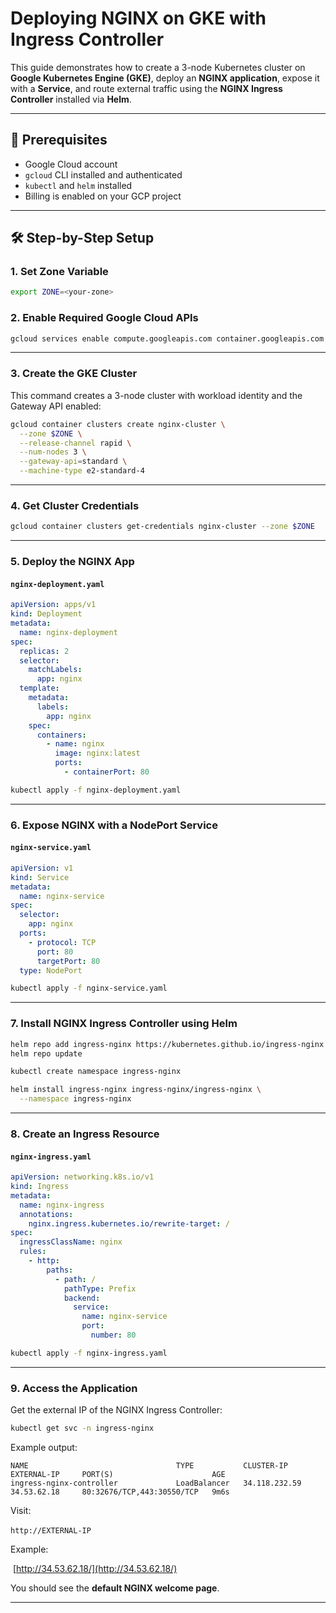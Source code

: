 # Deploying NGINX on GKE with Ingress Controller

This guide demonstrates how to create a 3-node Kubernetes cluster on **Google Kubernetes Engine (GKE)**, deploy an **NGINX application**, expose it with a **Service**, and route external traffic using the **NGINX Ingress Controller** installed via **Helm**.

---

## 🧱 Prerequisites

* Google Cloud account
* `gcloud` CLI installed and authenticated
* `kubectl` and `helm` installed
* Billing is enabled on your GCP project

---

## 🛠️ Step-by-Step Setup

### 1. Set Zone Variable

```bash
export ZONE=<your-zone>
```

### 2. Enable Required Google Cloud APIs

```bash
gcloud services enable compute.googleapis.com container.googleapis.com
```

---

### 3. Create the GKE Cluster

This command creates a 3-node cluster with workload identity and the Gateway API enabled:

```bash
gcloud container clusters create nginx-cluster \
  --zone $ZONE \
  --release-channel rapid \
  --num-nodes 3 \
  --gateway-api=standard \
  --machine-type e2-standard-4
```

---

### 4. Get Cluster Credentials

```bash
gcloud container clusters get-credentials nginx-cluster --zone $ZONE
```

---

### 5. Deploy the NGINX App

#### `nginx-deployment.yaml`

```yaml
apiVersion: apps/v1
kind: Deployment
metadata:
  name: nginx-deployment
spec:
  replicas: 2
  selector:
    matchLabels:
      app: nginx
  template:
    metadata:
      labels:
        app: nginx
    spec:
      containers:
        - name: nginx
          image: nginx:latest
          ports:
            - containerPort: 80
```

```bash
kubectl apply -f nginx-deployment.yaml
```

---

### 6. Expose NGINX with a NodePort Service

#### `nginx-service.yaml`

```yaml
apiVersion: v1
kind: Service
metadata:
  name: nginx-service
spec:
  selector:
    app: nginx
  ports:
    - protocol: TCP
      port: 80
      targetPort: 80
  type: NodePort
```

```bash
kubectl apply -f nginx-service.yaml
```

---

### 7. Install NGINX Ingress Controller using Helm

```bash
helm repo add ingress-nginx https://kubernetes.github.io/ingress-nginx
helm repo update

kubectl create namespace ingress-nginx

helm install ingress-nginx ingress-nginx/ingress-nginx \
  --namespace ingress-nginx
```

---

### 8. Create an Ingress Resource

#### `nginx-ingress.yaml`

```yaml
apiVersion: networking.k8s.io/v1
kind: Ingress
metadata:
  name: nginx-ingress
  annotations:
    nginx.ingress.kubernetes.io/rewrite-target: /
spec:
  ingressClassName: nginx
  rules:
    - http:
        paths:
          - path: /
            pathType: Prefix
            backend:
              service:
                name: nginx-service
                port:
                  number: 80
```

```bash
kubectl apply -f nginx-ingress.yaml
```

---

### 9. Access the Application

Get the external IP of the NGINX Ingress Controller:

```bash
kubectl get svc -n ingress-nginx
```

Example output:

```
NAME                                 TYPE           CLUSTER-IP       EXTERNAL-IP     PORT(S)                      AGE
ingress-nginx-controller             LoadBalancer   34.118.232.59    34.53.62.18     80:32676/TCP,443:30550/TCP   9m6s
```

Visit:

`http://EXTERNAL-IP` 

Example:

 [http://34.53.62.18/](http://34.53.62.18/)

You should see the **default NGINX welcome page**.

---
